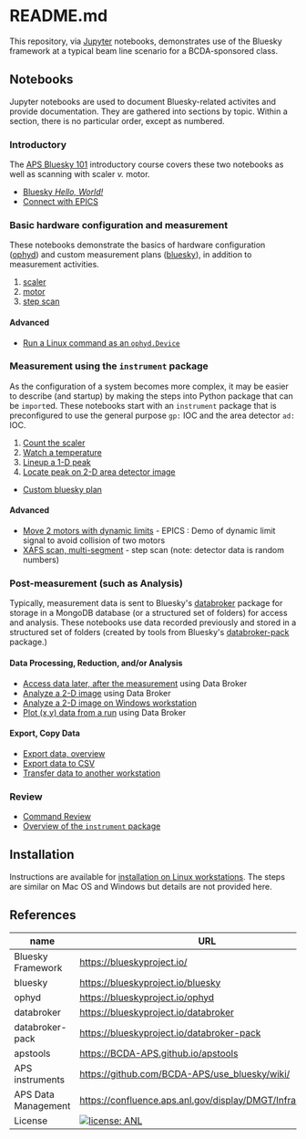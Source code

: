 # README.md

This repository, via [Jupyter](https://jupyter.org/) notebooks, demonstrates use
of the Bluesky framework at a typical beam line scenario for a BCDA-sponsored
class.

## Notebooks

Jupyter notebooks are used to document Bluesky-related activites and provide
documentation.  They are gathered into sections by topic.  Within a section,
there is no particular order, except as numbered.

### Introductory

The [APS Bluesky 101](APS_Bluesky_101.md) introductory course covers these two notebooks as well as scanning with scaler _v._ motor.

* [Bluesky *Hello, World!*](https://nbviewer.jupyter.org/github/BCDA-APS/bluesky_training/blob/main/bluesky/hello_world.ipynb)
* [Connect with EPICS](https://nbviewer.jupyter.org/github/BCDA-APS/bluesky_training/blob/main/connect_epics.ipynb)

### Basic hardware configuration and measurement

These notebooks demonstrate the basics of hardware configuration
([ophyd](https://blueskyproject.io/ophyd)) and custom measurement plans
([bluesky](https://blueskyproject.io/bluesky)), in addition to measurement
activities.

1. [scaler](https://nbviewer.jupyter.org/github/BCDA-APS/bluesky_training/blob/main/basic_scaler.ipynb)
1. [motor](https://nbviewer.jupyter.org/github/BCDA-APS/bluesky_training/blob/main/basic_motor.ipynb)
1. [step scan](https://nbviewer.jupyter.org/github/BCDA-APS/bluesky_training/blob/main/basic_step_scan.ipynb)

#### Advanced

* [Run a Linux command as an `ophyd.Device`](https://nbviewer.jupyter.org/github/BCDA-APS/bluesky_training/blob/main/demo_doodle.ipynb)

### Measurement using the `instrument` package

As the configuration of a system becomes more complex, it may be easier to
describe (and startup) by making the steps into Python package that can be
`import`ed.  These notebooks start with an `instrument` package that is
preconfigured to use the general purpose `gp:` IOC and the area detector `ad:`
IOC.

1. [Count the scaler](https://nbviewer.jupyter.org/github/BCDA-APS/bluesky_training/blob/main/count_scaler.ipynb)
1. [Watch a temperature](https://nbviewer.jupyter.org/github/BCDA-APS/bluesky_training/blob/main/watch_temperature.ipynb)
1. [Lineup a 1-D peak](https://nbviewer.jupyter.org/github/BCDA-APS/bluesky_training/blob/main/lineup_1d_peak.ipynb)
1. [Locate peak on 2-D area detector image](https://nbviewer.jupyter.org/github/BCDA-APS/bluesky_training/blob/main/locate_image_peak.ipynb)

* [Custom bluesky plan](https://nbviewer.jupyter.org/github/BCDA-APS/bluesky_training/blob/main/custom_plan.ipynb)

#### Advanced

* [Move 2 motors with dynamic limits](https://nbviewer.jupyter.org/github/BCDA-APS/bluesky_training/blob/main/demo_dynamic_limits_2motor.ipynb) - EPICS : Demo of dynamic limit signal to avoid collision of two motors
* [XAFS scan, multi-segment](https://nbviewer.jupyter.org/github/BCDA-APS/bluesky_training/blob/main/xafs_scan.ipynb) - step scan (note: detector data is random numbers)

### Post-measurement (such as Analysis)

Typically, measurement data is sent to Bluesky's
[databroker](https://blueskyproject.io/databroker) package for storage in a
MongoDB database (or a structured set of folders) for access and analysis.
These notebooks use data recorded previously and stored in a structured set of
folders (created by tools from Bluesky's
[databroker-pack](https://blueskyproject.io/databroker-pack/) package.)

#### Data Processing, Reduction, and/or Analysis

* [Access data later, after the measurement](https://nbviewer.jupyter.org/github/BCDA-APS/bluesky_training/blob/main/after_measurement.ipynb) using Data Broker
* [Analyze a 2-D image](https://nbviewer.jupyter.org/github/BCDA-APS/bluesky_training/blob/main/bluesky/databroker_analysis.ipynb) using Data Broker
* [Analyze a 2-D image on Windows workstation](https://nbviewer.jupyter.org/github/BCDA-APS/bluesky_training/blob/main/resources/example-data/demonstrate.ipynb)
* [Plot (x,y) data from a run](https://nbviewer.jupyter.org/github/BCDA-APS/bluesky_training/blob/main/plot_x_y_databroker.ipynb) using Data Broker

#### Export, Copy Data

* [Export data, overview](export-bluesky-data.md)
* [Export data to CSV](https://nbviewer.jupyter.org/github/BCDA-APS/bluesky_training/blob/main/export-to-csv.ipynb)
* [Transfer data to another workstation](/resources/example-data/README.md)

### Review

* [Command Review](https://nbviewer.jupyter.org/github/BCDA-APS/bluesky_training/blob/main/command_review.ipynb)
* [Overview of the `instrument` package](https://nbviewer.jupyter.org/github/BCDA-APS/bluesky_training/blob/main/describe_instrument.ipynb)


## Installation

Instructions are available for [installation on Linux workstations](install.md).
The steps are similar on Mac OS and Windows but details are not provided here.

## References

name | URL
--- | ---
Bluesky Framework | https://blueskyproject.io/
bluesky | https://blueskyproject.io/bluesky
ophyd | https://blueskyproject.io/ophyd
databroker | https://blueskyproject.io/databroker
databroker-pack | https://blueskyproject.io/databroker-pack
apstools | https://BCDA-APS.github.io/apstools
APS instruments | https://github.com/BCDA-APS/use_bluesky/wiki/
APS Data Management | https://confluence.aps.anl.gov/display/DMGT/Infrastructure
License | [![license: ANL](https://img.shields.io/badge/license-ANL-brightgreen)](LICENSE.txt)
